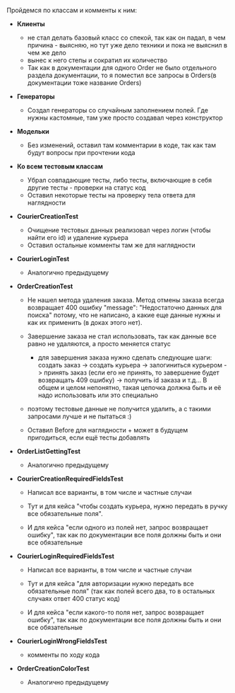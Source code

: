 Пройдемся по классам и комменты к ним:

- **Клиенты**
  - не стал делать базовый класс со спекой, так как он падал, в чем причина - выясняю, но тут уже дело техники и пока не выяснил в чем же дело
  - вынес к него степы и сократил их количество
  - Так как в документации для одного Order не было отдельного раздела документации, то я поместил все запросы в Orders(в документации тоже название Orders)
- **Генераторы**
  - Создал генераторы со случайным заполнением полей. Где нужны кастомные, там уже просто создавал через конструктор
- **Модельки**
  - Без изменений, оставил там комментарии в коде, так как там будут вопросы при прочтении кода



- **Ко всем тестовым классам**
  - Убрал совпадающие тесты, либо тесты, включающие в себя другие тесты - проверки на статус код
  - Оставил некоторые тесты на проверку тела ответа для наглядности
- **CourierCreationTest**
  - Очищение тестовых данных реализовал через логин (чтобы найти его id) и удаление курьера
  - Оставил остальные комменты там же для наглядности
- **CourierLoginTest**
  - Аналогично предыдущему
- **OrderCreationTest**
  - Не нашел метода удаления заказа. Метод отмены заказа всегда возвращает 400 ошибку "message": "Недостаточно данных для поиска" потому, что не написано, а какие еще данные нужны и
    как их применить (в доках этого нет).

  - Завершение заказа не стал использовать, так как данные все равно не удаляются, а просто меняется статус
       + для завершения заказа нужно сделать следующие шаги:
       создать заказ -> создать курьера -> залогиниться курьером -> принять заказ (если его не принять,
       то завершение будет возвращать 409 ошибку) -> получить id заказа и т.д...
       В общем и целом непонятно, такая цепочка должна быть и её надо использовать или это специально

  - поэтому тестовые данные не получится удалить, а с такими запросами лучше и не пытаться :)
  - Оставил Before для наглядности + может в будущем пригодиться, если ещё тесты добавлять
- **OrderListGettingTest**
  - Аналогично предыдущему
- **CourierCreationRequiredFieldsTest**
  - Написал все варианты, в том числе и частные случаи

  - Тут и для кейса "чтобы создать курьера, нужно передать в ручку все обязательные поля".
  - И для кейса "если одного из полей нет, запрос возвращает ошибку", так как по документации все поля должны быть и они все обязательные
- **CourierLoginRequiredFieldsTest**
  - Написал все варианты, в том числе и частные случаи

  - Тут и для кейса "для авторизации нужно передать все обязательные поля" (так как полей всего два, то в остальных случаях ответ 400 статус код)
  - И для кейса "если какого-то поля нет, запрос возвращает ошибку", так как по документации все поля должны быть и они все обязательные
- **CourierLoginWrongFieldsTest**
  - комменты по ходу кода
- **OrderCreationColorTest**
  - Аналогично предыдущему